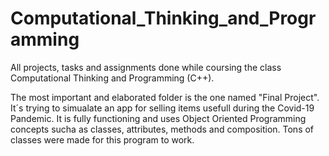 # Computational_Thinking_and_Programming
All projects, tasks and assignments done while coursing the class Computational Thinking and Programming (C++).

The most important and elaborated folder is the one named "Final Project". It´s trying to simualate an app for selling items usefull during the Covid-19 Pandemic. 
It is fully functioning and uses Object Oriented Programming concepts sucha as classes, attributes, methods and composition. Tons of classes were made for this program to work.
